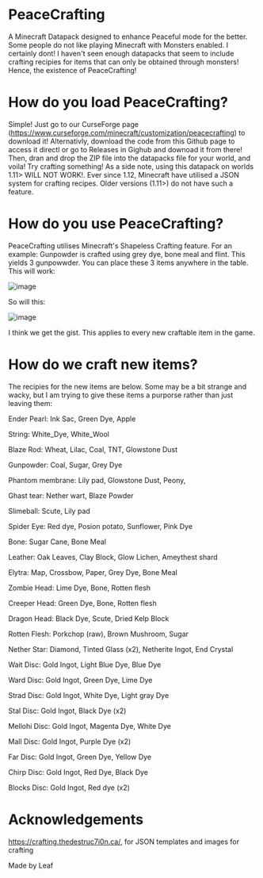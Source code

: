 # PeaceCrafting
A Minecraft Datapack designed to enhance Peaceful mode for the better.
Some people do not like playing Minecraft with Monsters enabled. I certainly dont!
I haven't seen enough datapacks that seem to include crafting recipies for items that can only be obtained through monsters! Hence, the existence of PeaceCrafting!

# How do you load PeaceCrafting?
Simple! Just go to our CurseForge page (https://www.curseforge.com/minecraft/customization/peacecrafting) to download it! Alternativly, download the code from this Github page to access it directl or go to Releases in Gighub and downoad it from there! Then, dran and drop the ZIP file into the datapacks file for your world, and voila! Try crafting something! As a side note, using this datapack on worlds 1.11> WILL NOT WORK!. Ever since 1.12, Minecraft have utilised a JSON system for crafting recipes. Older versions (1.11>) do not have such a feature. 

# How do you use PeaceCrafting?
PeaceCrafting utilises Minecraft's Shapeless Crafting feature. For an example: Gunpowder is crafted using grey dye, bone meal and flint. This yields 3 gunpowwder. You can place these 3 items anywhere in the table. This will work:

![image](https://user-images.githubusercontent.com/82317975/145138126-450a586e-119e-47b6-bd51-e12cb8fb422e.png)

So will this:

![image](https://user-images.githubusercontent.com/82317975/145138294-52bd5a00-960d-4f62-b38a-131ef2d1f890.png)

I think we get the gist. This applies to every new craftable item in the game.

# How do we craft new items?
The recipies for the new items are below. Some may be a bit strange and wacky, but I am trying to give these items a purporse rather than just leaving them:

Ender Pearl:
Ink Sac,
Green Dye,
Apple 

String:
White_Dye,
White_Wool

Blaze Rod:
Wheat,
Lilac,
Coal,
TNT,
Glowstone Dust

Gunpowder:
Coal,
Sugar,
Grey Dye

Phantom membrane:
Lily pad,
Glowstone Dust,
Peony,

Ghast tear:
Nether wart,
Blaze Powder

Slimeball:
Scute,
Lily pad

Spider Eye:
Red dye,
Posion potato,
Sunflower,
Pink Dye
 
Bone:
Sugar Cane,
Bone Meal

Leather:
Oak Leaves,
Clay Block,
Glow Lichen,
Ameythest shard

Elytra:
Map,
Crossbow,
Paper,
Grey Dye,
Bone Meal

Zombie Head:
Lime Dye,
Bone,
Rotten flesh

Creeper Head:
Green Dye,
Bone,
Rotten flesh

Dragon Head:
Black Dye,
Scute,
Dried Kelp Block

Rotten Flesh:
Porkchop (raw),
Brown Mushroom,
Sugar

Nether Star:
Diamond,
Tinted Glass (x2),
Netherite Ingot,
End Crystal

Wait Disc:
Gold Ingot,
Light Blue Dye,
Blue Dye

Ward Disc:
Gold Ingot,
Green Dye,
Lime Dye

Strad Disc:
Gold Ingot,
White Dye,
Light gray Dye

Stal Disc:
Gold Ingot,
Black Dye (x2)

Mellohi Disc:
Gold Ingot,
Magenta Dye,
White Dye

Mall Disc:
Gold Ingot,
Purple Dye (x2)

Far Disc:
Gold Ingot,
Green Dye,
Yellow Dye

Chirp Disc:
Gold Ingot,
Red Dye,
Black Dye

Blocks Disc:
Gold Ingot,
Red dye (x2)





# Acknowledgements
https://crafting.thedestruc7i0n.ca/, for JSON templates and images for crafting

Made by Leaf
